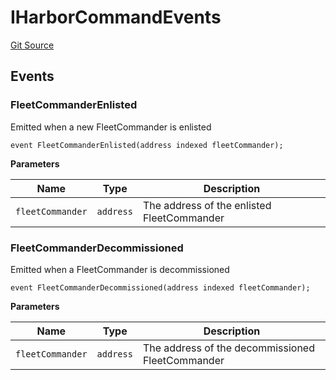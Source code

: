 # IHarborCommandEvents
[Git Source](https://github.com/OasisDEX/summer-earn-protocol/blob/f5de2d90d66614e7bd59fd42a9d06b870fe474cd/src/events/IHarborCommandEvents.sol)


## Events
### FleetCommanderEnlisted
Emitted when a new FleetCommander is enlisted


```solidity
event FleetCommanderEnlisted(address indexed fleetCommander);
```

**Parameters**

|Name|Type|Description|
|----|----|-----------|
|`fleetCommander`|`address`|The address of the enlisted FleetCommander|

### FleetCommanderDecommissioned
Emitted when a FleetCommander is decommissioned


```solidity
event FleetCommanderDecommissioned(address indexed fleetCommander);
```

**Parameters**

|Name|Type|Description|
|----|----|-----------|
|`fleetCommander`|`address`|The address of the decommissioned FleetCommander|

